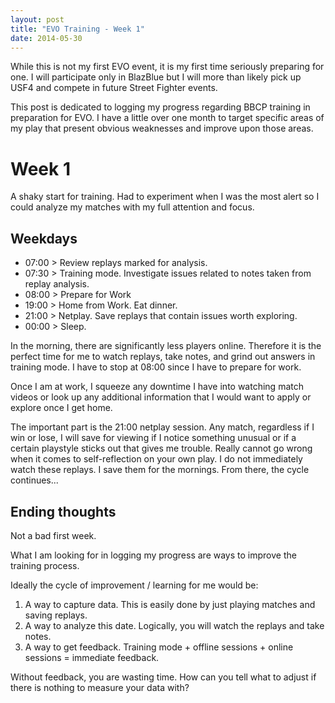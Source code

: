 ```yaml
---
layout: post
title: "EVO Training - Week 1"
date: 2014-05-30
---
```


While this is not my first EVO event, it is my first time seriously preparing
for one. I will participate only in BlazBlue but I will more than likely
pick up USF4 and compete in future Street Fighter events. 

This post is dedicated to logging my progress regarding BBCP training in
preparation for EVO. I have a little over one month to target specific areas
of my play that present obvious weaknesses and improve upon those areas.

Week 1
======
A shaky start for training. Had to experiment when I was the most alert so I
could analyze my matches with my full attention and focus. 

Weekdays
--------
- 07:00 > Review replays marked for analysis.
- 07:30 > Training mode. Investigate issues related to notes taken from
          replay analysis.
- 08:00 > Prepare for Work
- 19:00 > Home from Work. Eat dinner.
- 21:00 > Netplay. Save replays that contain issues worth exploring.
- 00:00 > Sleep.

In the morning, there are significantly less players online. Therefore 
it is the perfect time for me to watch replays, take notes, and grind out
answers in training mode. I have to stop at 08:00 since I have to prepare for work. 

Once I am at work, I squeeze any downtime I have into watching match videos
or look up any additional information that I would want to apply or explore
once I get home.

The important part is the 21:00 netplay session. Any match, regardless if I
win or lose, I will save for viewing if I notice something unusual or if a
certain playstyle sticks out that gives me trouble. Really cannot go wrong
when it comes to self-reflection on your own play. I do not immediately watch
these replays. I save them for the mornings. From there, the cycle continues...

Ending thoughts
---------------
Not a bad first week. 

What I am looking for in logging my progress are ways to improve the training
process.

Ideally the cycle of improvement / learning for me would be:
1. A way to capture data.
	This is easily done by just playing matches and saving replays.
2. A way to analyze this date.
	Logically, you will watch the replays and take notes.
3. A way to get feedback.
	Training mode + offline sessions + online sessions = immediate feedback.

Without feedback, you are wasting time. How can you tell what to adjust if 
there is nothing to measure your data with?
